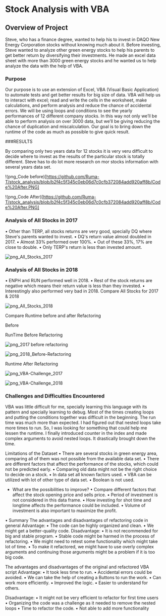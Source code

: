 

# Stock Analysis with VBA

## Overview of Project
Steve, who has a finance degree, wanted to help his to invest in DAQO New Energy Corporation stocks without knowing much about it. Before investing, Steve wanted to analyze other green energy stocks to help his parents to get better return by diversifying their investments. He made an excel data sheet with more than 3000 green energy stocks and he wanted us to help analyze the data with the help of VBA. 

### Purpose
Our purpose is to use an extension of Excel, VBA (Visual Basic Application) to automate tests and get better results for big size of data. VBA will help us to interact with excel; read and write the cells in the worksheet, make calculations, and perform analysis and reduce the chance of accidental errors. We will be using loops and conditions to see the yearly performances of 12 different company stocks. In this way not only we’ll be able to perform analysis on over 3000 data, but we’ll be giving reducing the chance of duplication and miscalculation. Our goal is to bring down the runtime of the code as much as possible to give quick result.


###RESULTS

By comparing only two years data for 12 stocks it is very veru difficult to decide where to invest as the results of the particular stock is totally different. Steve has to do lot more research on mor stocks information with several years data set.


!(png_Code before)[https://github.com/Ruma-T/stock_analysis/blob/b2f4c5f345c0eb06d7c0cfb372084add920aff8b/Code%20After.PNG]

!(png_Code After)[https://github.com/Ruma-T/stock_analysis/blob/b2f4c5f345c0eb06d7c0cfb372084add920aff8b/Code%20After.PNG]





### Analysis of All Stocks in 2017

•	Other than TERP, all stocks returns are very good, specially DQ where Steve's parents wanted to invest.
•	DQ's return value almost doubled in 2017.
•	Almost 33% performed over 100%.
•	Out of these 33%, 17% are close to double.
•	Only TERP's return is less than invested amount.





![png_All_Stocks_2017](https://github.com/Ruma-T/stock_analysis/blob/2915b05230cd963f3a4bf710113599f1d7fdc239/All_Stocks_2017.PNG)












### Analysis of All Stocks in 2018

•	ENPH and RUN performed well in 2018.
•	Rest of the stock returns are negative which means their return value is less than they invested.
•	Interestingly also performed very bad in 2018.
Compare All Stocks for 2017 & 2018







![png_All_Stocks_2018](https://github.com/Ruma-T/stock_analysis/blob/2915b05230cd963f3a4bf710113599f1d7fdc239/All-Stocks_2018.PNG)








Compare Runtime before and after Refactoring



Before



RunTime Before Refactoring

![png_2017 before refactoring]( https://github.com/Ruma-T/stock_analysis/blob/830b6388792fa4620ebf75309044892c0c204b26/2017%20before%20refactoring.PNG)





![png_2018_Before-Refactoring]( https://github.com/Ruma-T/stock_analysis/blob/830b6388792fa4620ebf75309044892c0c204b26/2018_Before-Refactoring.PNG)







Runtime After Refactoring



![png_VBA-Challenge_2017](https://github.com/Ruma-T/stock_analysis/blob/126c8877a4c5980c31232431adf7f0c1547c47dc/VBA_Challenge_2017.PNG)





![png_VBA-Challenge_2018](https://github.com/Ruma-T/stock_analysis/blob/126c8877a4c5980c31232431adf7f0c1547c47dc/VBA_Challenge_2018.PNG)







### Challenges and Difficulties Encountered

VBA was little difficult for me, specially learning this language with its pattern and specially learning to debug.
 Most of the times creating loops and putting the conditions together was difficult in the beginning.
The run time was much more than expected. I had figured out that nested loops take more times to run. So, I was looking for something that could help me lessen the runtime. I finally introduced counter in the index and made complex arguments to avoid nested loops. It drastically brought down the time.

Limitations of the Dataset
•	There are several stocks in green energy area, comparing all of them was not possible from the available data set.
•	There are different factors that affect the performance of the stocks, which could not be predicted early.
•	Comparing old data might not be the right choice to decide on a stock.
•	In data set all known factors used.
•	VBA can be utilized with lot of other type of data set.
•	Boolean is not used. 

- What are the possibilities to improve?
•	Compare different factors that affect the stock opening price and sells price. 
•	Period of investment is not considered in this data frame. 
•	How investing for shot time and longtime affects the performance could be included.
•	Volume of investment is also important to maximize the profit.

•	Summary
The advantages and disadvantages of refactoring code in general 
Advantage:
•	The code can be highly organized and clean.
•	We might get a better-quality code.
Disadvantage:
•	It is not recommended for big and stable program. 
•	Stable code might be harmed in the process of refactoring.
•	We might need to retest some functionality which might take lot of time.
•	To make it refactored, we might have to use overly complex arguments and continuing those arguments might be a problem if it is too big code.

The advantages and disadvantages of the original and refactored VBA script 
Advantage:
•	It took less time to run.
•	Accidental errors could be avoided.
•	We can take the help of creating a Buttons to run the work. 
•	Can work more efficiently.
•	Improved the logic.
•	Easier to understand for others.

Disadvantage:
•	It might not be very efficient to refactor for first time users
•	Organizing the code was a challenge as it needed to remove the nested loops
•	Time to refactor the code. 
•	Not able to add more functionality



